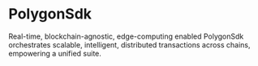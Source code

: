 # PolygonSdk
Real-time, blockchain-agnostic, edge-computing enabled PolygonSdk orchestrates scalable, intelligent, distributed transactions across chains, empowering a unified suite.
